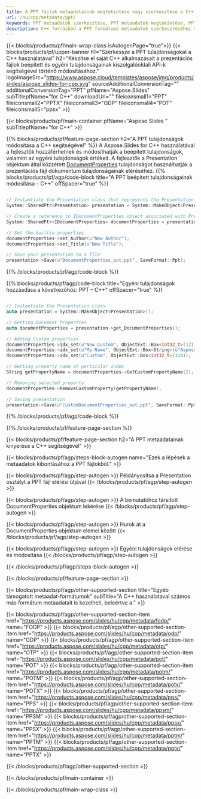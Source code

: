 ```yaml
---
title: A PPT fájlok metaadatainak megtekintése vagy szerkesztése a C++ használatával
url: /hu/cpp/metadata/ppt/
keywords: PPT metaadatok szerkesztése, PPT metaadatok megtekintése, PPT tulajdonságok szerkesztése, PPT tulajdonságok megtekintése
description: C++ forráskód a PPT formátumú metaadatok szerkesztéséhez vagy megtekintéséhez.
---
```


{{< blocks/products/pf/main-wrap-class isAutogenPage="true">}}
{{< blocks/products/pf/upper-banner h1="Szerkessze a PPT tulajdonságokat a C++ használatával" h2="Készítse el saját C++ alkalmazásait a prezentációs fájlok beépített és egyéni tulajdonságainak kiszolgálóoldali API-k segítségével történő módosításához." logoImageSrc="https://www.aspose.cloud/templates/aspose/img/products/slides/aspose_slides-for-cpp.svg" sourceAdditionalConversionTag="" additionalConversionTag="PPT" pfName="Aspose.Slides" subTitlepfName="for C++" downloadUrl="" fileiconsmall1="PPT" fileiconsmall2="PPTX" fileiconsmall3="ODP" fileiconsmall4="POT" fileiconsmall5="ppsx" >}}

{{< blocks/products/pf/main-container pfName="Aspose.Slides " subTitlepfName="for C++" >}}

{{% blocks/products/pf/feature-page-section  h2="A PPT tulajdonságok módosítása a C++ segítségével" %}}
A Aspose.Slides for C++ használatával a fejlesztők hozzáférhetnek és módosíthatják a beépített tulajdonságok, valamint az egyéni tulajdonságok értékeit. A fejlesztők a Presentation objektum által közzétett [DocumentProperties](https://reference.aspose.com/slides/cpp/aspose.slides/documentproperties/) tulajdonságot használhatják a prezentációs fájl dokumentum tulajdonságainak eléréséhez.
{{% blocks/products/pf/agp/code-block title="A PPT beépített tulajdonságainak módosítása – C++" offSpacer="true" %}}

```cpp

// Instantiate the Presentation class that represents the Presentation
System::SharedPtr<Presentation> presentation = System::MakeObject<Presentation>(u"presentation.ppt");

// Create a reference to IDocumentProperties object associated with Presentation
System::SharedPtr<IDocumentProperties> documentProperties = presentation->get_DocumentProperties();

// Set the builtin properties
documentProperties->set_Author(u"New Author");
documentProperties->set_Title(u"New Title");

// Save your presentation to a file
presentation->Save(u"DocumentProperties_out.ppt", SaveFormat::Ppt);
```

{{% /blocks/products/pf/agp/code-block %}}

{{% blocks/products/pf/agp/code-block title="Egyéni tulajdonságok hozzáadása a következőhöz: PPT – C++" offSpacer="true" %}}

```cpp

// Instantiate the Presentation class
auto presentation = System::MakeObject<Presentation>();

// Getting Document Properties
auto documentProperties = presentation->get_DocumentProperties();

// Adding Custom properties
documentProperties->idx_set(u"New Custom", ObjectExt::Box<int32_t>(12));
documentProperties->idx_set(u"My Name", ObjectExt::Box<String>(u"Aspose Metadata Editor"));
documentProperties->idx_set(u"Custom", ObjectExt::Box<int32_t>(124));

// Getting property name at particular index
String getPropertyName = documentProperties->GetCustomPropertyName(2);

// Removing selected property
documentProperties->RemoveCustomProperty(getPropertyName);

// Saving presentation
presentation->Save(u"CustomDocumentProperties_out.ppt", SaveFormat::Ppt);
```

{{% /blocks/products/pf/agp/code-block %}}

{{% /blocks/products/pf/feature-page-section %}}

{{< blocks/products/pf/feature-page-section  h2="A PPT metaadatainak kinyerése a C++ segítségével" >}}

{{< blocks/products/pf/agp/steps-block-autogen name="Ezek a lépések a metaadatok kibontásához a PPT fájlokból." >}}

{{< blocks/products/pf/agp/step-autogen >}}
Példányosítsa a Presentation osztályt a PPT fájl elérési útjával
{{< /blocks/products/pf/agp/step-autogen >}}

{{< blocks/products/pf/agp/step-autogen >}}
A bemutatóhoz társított DocumentProperties objektum lekérése
{{< /blocks/products/pf/agp/step-autogen >}}

{{< blocks/products/pf/agp/step-autogen >}}
Hurok át a DocumentProperties objektum elemei között
{{< /blocks/products/pf/agp/step-autogen >}}

{{< blocks/products/pf/agp/step-autogen >}}
Egyéni tulajdonságok elérése és módosítása
{{< /blocks/products/pf/agp/step-autogen >}}

{{< /blocks/products/pf/agp/steps-block-autogen >}}

{{< /blocks/products/pf/feature-page-section >}}

{{< blocks/products/pf/agp/other-supported-section title="Egyéb támogatott metaadat-formátumok" subTitle="A C++ használatával számos más formátum metaadatait is kezelheti, beleértve a." >}}

{{< blocks/products/pf/agp/other-supported-section-item href="https://products.aspose.com/slides/hu/cpp/metadata/fodp/" name="FODP" >}}
{{< blocks/products/pf/agp/other-supported-section-item href="https://products.aspose.com/slides/hu/cpp/metadata/odp/" name="ODP" >}}
{{< blocks/products/pf/agp/other-supported-section-item href="https://products.aspose.com/slides/hu/cpp/metadata/otp/" name="OTP" >}}
{{< blocks/products/pf/agp/other-supported-section-item href="https://products.aspose.com/slides/hu/cpp/metadata/pot/" name="POT" >}}
{{< blocks/products/pf/agp/other-supported-section-item href="https://products.aspose.com/slides/hu/cpp/metadata/potm/" name="POTM" >}}
{{< blocks/products/pf/agp/other-supported-section-item href="https://products.aspose.com/slides/hu/cpp/metadata/potx/" name="POTX" >}}
{{< blocks/products/pf/agp/other-supported-section-item href="https://products.aspose.com/slides/hu/cpp/metadata/pps/" name="PPS" >}}
{{< blocks/products/pf/agp/other-supported-section-item href="https://products.aspose.com/slides/hu/cpp/metadata/ppsm/" name="PPSM" >}}
{{< blocks/products/pf/agp/other-supported-section-item href="https://products.aspose.com/slides/hu/cpp/metadata/ppsx/" name="PPSX" >}}
{{< blocks/products/pf/agp/other-supported-section-item href="https://products.aspose.com/slides/hu/cpp/metadata/pptm/" name="PPTM" >}}
{{< blocks/products/pf/agp/other-supported-section-item href="https://products.aspose.com/slides/hu/cpp/metadata/pptx/" name="PPTX" >}}


{{< /blocks/products/pf/agp/other-supported-section >}}

{{< /blocks/products/pf/main-container >}}
    
{{< /blocks/products/pf/main-wrap-class >}}